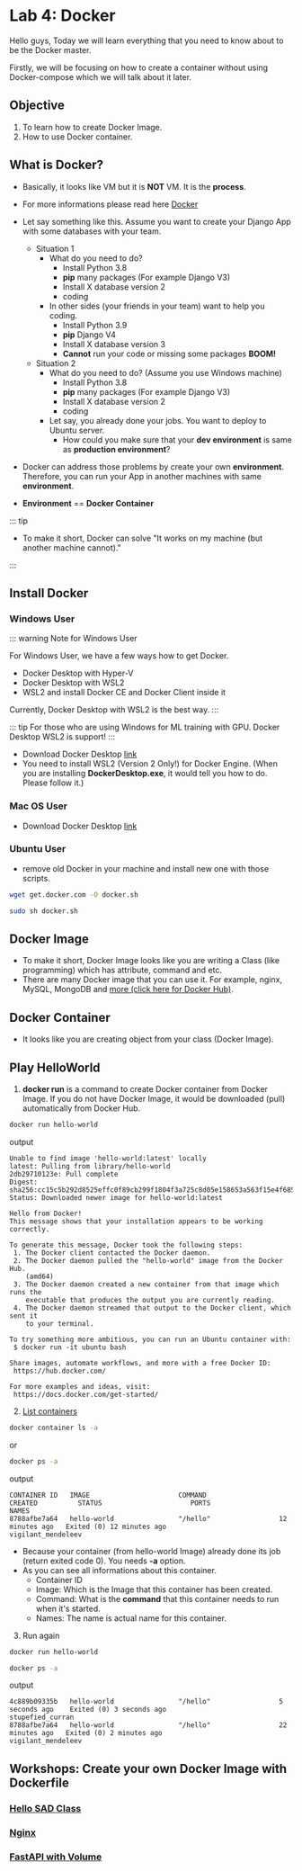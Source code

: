 # Lab 4: Docker

Hello guys, Today we will learn everything that you need to know about to be the Docker master.

Firstly, we will be focusing on how to create a container without using Docker-compose which we will talk about it later.

## Objective
1. To learn how to create Docker Image.
2. How to use Docker container.

## What is Docker?
- Basically, it looks like VM but it is **NOT** VM. It is the **process**.
- For more informations please read here [Docker](https://docs.docker.com/get-started/overview/)
- Let say something like this. Assume you want to create your Django App with some databases with your team.
  - Situation 1
    - What do you need to do?
      - Install Python 3.8
      - **pip** many packages (For example Django V3)
      - Install X database version 2
      - coding 
    - In other sides (your friends in your team) want to help you coding.
      - Install Python 3.9
      - **pip** Django V4
      - Install X database version 3
      - **Cannot** run your code or missing some packages **BOOM!**
  - Situation 2
    - What do you need to do? (Assume you use Windows machine)
      - Install Python 3.8
      - **pip** many packages (For example Django V3)
      - Install X database version 2
      - coding 
    - Let say, you already done your jobs. You want to deploy to Ubuntu server.
      - How could you make sure that your **dev environment** is same as **production environment**?

- Docker can address those problems by create your own **environment**. Therefore, you can run your App in another machines with same **environment**.
- **Environment** == **Docker Container**

::: tip

- To make it short, Docker can solve "It works on my machine (but another machine cannot)."
  
:::

## Install Docker

### Windows User

::: warning Note for Windows User

For Windows User, we have a few ways how to get Docker.
- Docker Desktop with Hyper-V
- Docker Desktop with WSL2
- WSL2 and install Docker CE and Docker Client inside it

Currently, Docker Desktop with WSL2 is the best way.
:::

::: tip
For those who are using Windows for ML training with GPU. Docker Desktop WSL2 is support!
:::

- Download Docker Desktop [link](https://www.docker.com/products/docker-desktop)
- You need to install WSL2 (Version 2 Only!) for Docker Engine. (When you are installing **DockerDesktop.exe**, it would tell you how to do. Please follow it.)

### Mac OS User
- Download Docker Desktop [link](https://www.docker.com/products/docker-desktop)

### Ubuntu User
- remove old Docker in your machine and install new one with those scripts.
```bash
wget get.docker.com -O docker.sh
```
```bash
sudo sh docker.sh
```


## Docker Image
- To make it short, Docker Image looks like you are writing a Class (like programming) which has attribute, command and etc.
- There are many Docker image that you can use it. For example, nginx, MySQL, MongoDB and [more (click here for Docker Hub)](https://hub.docker.com/).

## Docker Container
- It looks like you are creating object from your class (Docker Image).

## Play HelloWorld

1. **docker run** is a command to create Docker container from Docker Image. If you do not have Docker Image, it would be downloaded (pull) automatically from Docker Hub.
```bash
docker run hello-world
```

output
```{1,2}
Unable to find image 'hello-world:latest' locally
latest: Pulling from library/hello-world
2db29710123e: Pull complete
Digest: sha256:cc15c5b292d8525effc0f89cb299f1804f3a725c8d05e158653a563f15e4f685
Status: Downloaded newer image for hello-world:latest

Hello from Docker!
This message shows that your installation appears to be working correctly.

To generate this message, Docker took the following steps:
 1. The Docker client contacted the Docker daemon.
 2. The Docker daemon pulled the "hello-world" image from the Docker Hub.
    (amd64)
 3. The Docker daemon created a new container from that image which runs the
    executable that produces the output you are currently reading.
 4. The Docker daemon streamed that output to the Docker client, which sent it
    to your terminal.

To try something more ambitious, you can run an Ubuntu container with:
 $ docker run -it ubuntu bash

Share images, automate workflows, and more with a free Docker ID:
 https://hub.docker.com/

For more examples and ideas, visit:
 https://docs.docker.com/get-started/
```

2. [List containers](https://docs.docker.com/engine/reference/commandline/ps/)

```bash
docker container ls -a
```
or
```bash
docker ps -a
```
output
```
CONTAINER ID   IMAGE                      COMMAND                  CREATED          STATUS                      PORTS                    NAMES
8788afbe7a64   hello-world                "/hello"                 12 minutes ago   Exited (0) 12 minutes ago                            vigilant_mendeleev
```

- Because your container (from hello-world Image) already done its job (return exited code 0). You needs **-a** option.
- As you can see all informations about this container.
  - Container ID
  - Image: Which is the Image that this container has been created.
  - Command: What is the **command** that this container needs to run when it's started.
  - Names: The name is actual name for this container.

3. Run again
```bash
docker run hello-world
```

```bash
docker ps -a
```

output
```
4c889b09335b   hello-world                "/hello"                 5 seconds ago    Exited (0) 3 seconds ago                            stupefied_curran
8788afbe7a64   hello-world                "/hello"                 22 minutes ago   Exited (0) 2 minutes ago                            vigilant_mendeleev
```

## Workshops: Create your own Docker Image with Dockerfile

### [Hello SAD Class](./hello-sad-class.md)
### [Nginx](./nginx.md)
### [FastAPI with Volume](./fast-api.md)